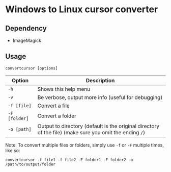 # Windows to Linux cursor converter

## Dependency
- ImageMagick

## Usage
`convertcursor [options]`

Option | Description
--- | ---
`-h` | Shows this help menu
`-v` | Be verbose, output more info (useful for debugging)
`-f [file]` | Convert a file
`-F [folder]` | Convert a folder
`-o [path]`| Output to directory (default is the original directory of the file) (make sure you omit the ending `/`)

Note: To convert multiple files or folders, simply use `-f` or `-F` multiple times, like so:
```
convertcursor -f file1 -f file2 -F folder1 -F folder2 -o /path/to/output/folder
```
